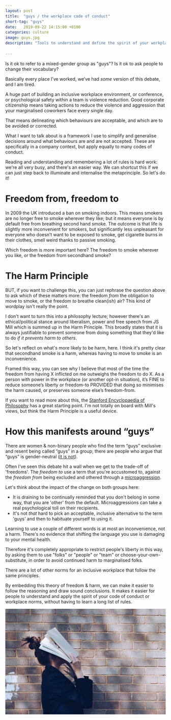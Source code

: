 ```yaml
---
layout: post
title:  "guys / the workplace code of conduct"
short-tag: "guys"
date:   2019-09-22 14:15:00 +0100
categories: culture
image: guys.jpg
description: "Tools to understand and define the spirit of your workplace rules"

---
```


Is it ok to refer to a mixed-gender group as "guys"? Is it ok to ask people to change their vocabulary?

Basically every place I’ve worked, we’ve had *some* version of this debate, and I am tired.

A huge part of building an inclusive workplace environment, or conference, or psychological safety within a team is violence reduction. Good corporate citizenship means taking actions to reduce the violence and aggression that your marginalised coworkers face every single day.

That means delineating which behaviours are acceptable, and which are to be avoided or corrected.

What I want to talk about is a framework I use to simplify and generalise decisions around what behaviours are and are not accepted. These are specifically in a company context, but apply equally to many codes of conduct.

Reading and understanding and remembering a lot of rules is hard work: we're all very busy, and there's an easier way. We can shortcut this if we can just step back to illuminate and internalise the metaprinciple. So let's do it!

# Freedom from, freedom to

In 2009 the UK introduced a ban on smoking indoors. This means smokers are no longer free to smoke wherever they like; but it means everyone is by default free from breathing second hand smoke. The outcome is that life is slightly more inconvenient for smokers, but significantly less unpleasant for everyone who doesn’t want to be exposed to smoke, get cigarette burns in their clothes, smell weird thanks to passive smoking.

Which freedom is more important here? The freedom to smoke wherever you like, or the freedom from secondhand smoke?

# The Harm Principle

BUT, if you want to challenge this, you can just rephrase the question above to ask which of these matters more: the freedom _from_ the obligation to move to smoke, or the freedom _to_ breathe clean(ish) air? This kind of wordplay isn't really the point.

I don't want to turn this into a philosophy lecture; however there's an ethical/political stance around liberalism, power and free speech from JS Mill which is summed up in the Harm Principle. This broadly states that it is always justifiable to prevent someone from doing something that they'd like to do *if it prevents harm to others*.

So let's reflect on what's more likely to be harm, here. I think it's pretty clear that secondhand smoke is a harm, whereas having to move to smoke is an inconvenience.

Framed this way, you can see why I believe that most of the time the freedom from having X inflicted on me outweighs the freedom to do X. As a person with power in the workplace (or another opt-in situation), it’s FINE to reduce someone’s liberty or freedom-to PROVIDED that doing so minimises the harm caused, or preserves someone else’s freedom-from.

If you want to read more about this, the [Stanford Encyclopaedia of Philosophy](https://plato.stanford.edu/entries/mill-moral-political/#MilLib) has a great starting point. I'm not totally on board with Mill's views, but think the Harm Principle is a useful device.

# How this manifests around “guys”

There are women & non-binary people who find the term “guys” exclusive and resent being called “guys” in a group; there are people who argue that “guys” is gender-neutral ([it is not](https://medium.com/@jackdanger/the-end-of-guys-e42ef2d60b7a)).

Often I've seen this debate hit a wall when we get to the trade-off of 'freedoms'. The *freedom to* use a term that you're accustomed to, against the *freedom from* being excluded and othered through a [microaggression](https://www.vox.com/2015/2/16/8031073/what-are-microaggressions).

Let's think about the impact of the change on both groups here:
* It is draining to be continually reminded that you don't belong in some way, that you are 'other' from the default. Microaggressions can take a real psychological toll on their recipients.
* It's not *that* hard to pick an acceptable, inclusive alternative to the term 'guys' and then to habituate yourself to using it.

Learning to use a couple of different words is at most an inconvenience, not a harm. There's no evidence that shifting the language you use is damaging to your mental health. 

Therefore it's completely appropriate to restrict people's liberty in this way, by asking them to use "folks" or "people" or "team" or choose-your-own-substitute, in order to avoid continued harm to marginalised folks.

There are a lot of other norms for an inclusive workplace that follow the same principles.

By embedding this theory of freedom & harm, we can make it easier to follow the reasoning and draw sound conclusions. It makes it easier for people to understand and apply the spirit of your code of conduct or workplace norms, without having to learn a long list of rules.

![Photo by Siora Photography on Unsplash: too many rules](/assets/img/guys.jpg)